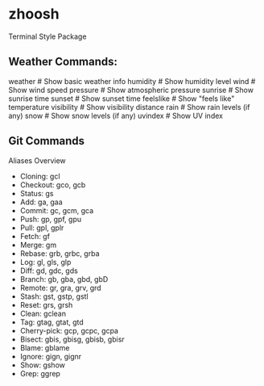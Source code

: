 # zhoosh
Terminal Style Package


## Weather Commands:
weather       # Show basic weather info
humidity      # Show humidity level
wind          # Show wind speed
pressure      # Show atmospheric pressure
sunrise       # Show sunrise time
sunset        # Show sunset time
feelslike     # Show "feels like" temperature
visibility    # Show visibility distance
rain          # Show rain levels (if any)
snow          # Show snow levels (if any)
uvindex       # Show UV index


## Git Commands

Aliases Overview
- Cloning: gcl
- Checkout: gco, gcb
- Status: gs
- Add: ga, gaa
- Commit: gc, gcm, gca
- Push: gp, gpf, gpu
- Pull: gpl, gplr
- Fetch: gf
- Merge: gm
- Rebase: grb, grbc, grba
- Log: gl, gls, glp
- Diff: gd, gdc, gds
- Branch: gb, gba, gbd, gbD
- Remote: gr, gra, grv, grd
- Stash: gst, gstp, gstl
- Reset: grs, grsh
- Clean: gclean
- Tag: gtag, gtat, gtd
- Cherry-pick: gcp, gcpc, gcpa
- Bisect: gbis, gbisg, gbisb, gbisr
- Blame: gblame
- Ignore: gign, gignr
- Show: gshow
- Grep: ggrep
